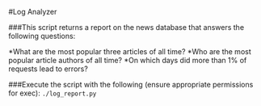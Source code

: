 #Log Analyzer

###This script returns a report on the news database that answers the following questions:

  *What are the most popular three articles of all time?
  *Who are the most popular article authors of all time?
  *On which days did more than 1% of requests lead to errors?

###Execute the script with the following (ensure appropriate permissions for exec):
  ```./log_report.py```

